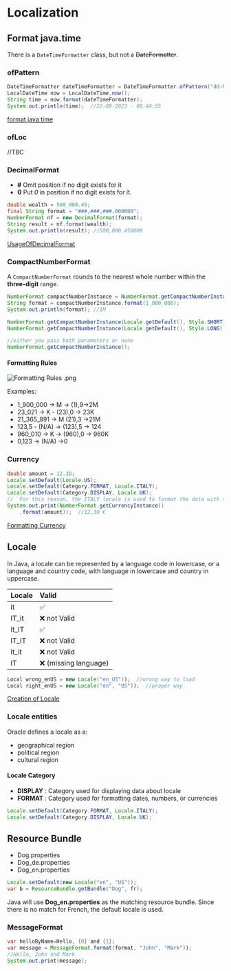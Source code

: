 # Localization

## Format java.time
There is a `DateTimeFormatter` class, but not a ~~DateFormatter~~.
### ofPattern
```java
DateTimeFormatter dateTimeFormatter = DateTimeFormatter.ofPattern("dd-MM-yyy - hh:mm:ss");
LocalDateTime now = LocalDateTime.now();
String time = now.format(dateTimeFormatter);
System.out.println(time);  //22-09-2023 - 08:44:55
```
[format java time](../src/main/java/org/enricogiurin/ocp17/book/ch11/javatime/FormatJavaTime.java)
### ofLoc
//TBC

### DecimalFormat

*   **#** Omit position if no digit exists for it
*   **0** Put _0_ in position if no digit exists for it.
```java
double wealth = 500_000.45;
final String format = "###,###,###.000000";
NumberFormat nf = new DecimalFormat(format);
String result = nf.format(wealth);
System.out.println(result); //500,000.450000
```
[UsageOfDecimalFormat](../src/main/java/org/enricogiurin/ocp17/book/ch11/UsageOfDecimalFormat.java)

### CompactNumberFormat
A `CompactNumberFormat` rounds to the nearest whole number within the **three-digit** range.
```java
NumberFormat compactNumberInstance = NumberFormat.getCompactNumberInstance();
String format = compactNumberInstance.format(1_000_000);
System.out.println(format); //1M
```

```java
NumberFormat.getCompactNumberInstance(Locale.getDefault(), Style.SHORT),
NumberFormat.getCompactNumberInstance(Locale.getDefault(), Style.LONG);

//either you pass both parameters or none
NumberFormat.getCompactNumberInstance();
```

#### Formatting Rules
![Formatting Rules .png](images/getCompactNumberInstance.png)

Examples: 
- 1_900_000 -> M -> (1),9->2M
- 23_021 -> K - (23),0 -> 23K
- 21_365_891 -> M (21),3 ->21M
- 123,5 - (N/A) -> (123),5 -> 124
- 960_010 -> K -> (960),0 -> 960K
- 0,123 -> (N/A) ->0


### Currency
```java
double amount = 12.3D;
Locale.setDefault(Locale.US);
Locale.setDefault(Category.FORMAT, Locale.ITALY);
Locale.setDefault(Category.DISPLAY, Locale.UK);
//  For this reason, the ITALY locale is used to format the data with the €
System.out.print(NumberFormat.getCurrencyInstance()
    .format(amount));  //12,30 €
```
[Formatting Currency](../src/main/java/org/enricogiurin/ocp17/book/ch11/FormattingCurrency.java)
## Locale
In Java, a locale can be represented by a language code in lowercase, or a language and country code, with language in lowercase and 
country in uppercase.

| Locale | Valid                              | 
|:-------|:-----------------------------------|
| it     | :white_check_mark:                 |
| IT_it  | :x: not Valid                      |
| it_IT  | :white_check_mark:                 |
| IT_IT  | :x: not Valid                      |
| it_it  | :x: not Valid                      |
| IT     | :x:    (missing language)          |

```java
Local wrong_enUS = new Locale("en_US"));  //wrong way to load
Local right_enUS = new Locale("en", "US"));  //proper way
```
[Creation of Locale](../src/main/java/org/enricogiurin/ocp17/book/ch11/CreationOfLocale.java)

### Locale entities
Oracle defines a locale as a:
- geographical region
- political region
- cultural region
#### Locale Category
* **DISPLAY** : Category used for displaying data about locale
* **FORMAT** : Category used for formatting dates, numbers, or currencies
```java
Locale.setDefault(Category.FORMAT, Locale.ITALY);
Locale.setDefault(Category.DISPLAY, Locale.UK);
```


## Resource Bundle
-  Dog.properties
-  Dog_de.properties
-  Dog_en.properties

```java
Locale.setDefault(new Locale("en", "US"));
var b = ResourceBundle.getBundle("Dog", fr);
```
Java will use **Dog_en.properties** as the matching resource bundle. Since there is no match for French, the default locale is used.

### MessageFormat
```java
var helloByName=Hello, {0} and {1};
var message = MessageFormat.format(format, "John", "Mark"));
//Hello, John and Mark
System.out.print(message);

```
